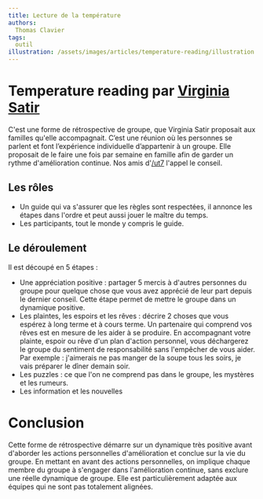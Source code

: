 ```yaml
---
title: Lecture de la température
authors:
  Thomas Clavier
tags:
  outil
illustration: /assets/images/articles/temperature-reading/illustration.jpg
---
```


# Temperature reading par [Virginia Satir](ttps://fr.wikipedia.org/wiki/Virginia_Satir)

C'est une forme de rétrospective de groupe, que Virginia Satir proposait aux familles qu'elle accompagnait. C’est une réunion où les personnes se parlent et font l’expérience individuelle d’appartenir à un groupe. 
Elle proposait de le faire une fois par semaine en famille afin de garder un rythme d'amélioration continue.
Nos amis d'[/ut7](http://ut7.fr/posts/blog/2015/11/18/annimer-vos-retrospectives-avec-le-conseil.html) l'appel le conseil. 

## Les rôles
* Un guide qui va s'assurer que les règles sont respectées, il annonce les étapes dans l'ordre et peut aussi jouer le maître du temps.
* Les participants, tout le monde y compris le guide.


## Le déroulement

Il est découpé en 5 étapes :

* Une appréciation positive : partager 5 mercis à d'autres personnes du groupe pour quelque chose que vous avez apprécié de leur part depuis le dernier conseil. Cette étape permet de mettre le groupe dans un dynamique positive.
* Les plaintes, les espoirs et les rêves : décrire 2 choses que vous espérez à long terme et à cours terme. Un partenaire qui comprend vos rêves est en mesure de les aider à se produire. En accompagnant votre plainte, espoir ou rêve d'un plan d'action personnel, vous déchargerez le groupe du sentiment de responsabilité sans l'empêcher de vous aider. Par exemple : j'aimerais ne pas manger de la soupe tous les soirs, je vais préparer le dîner demain soir.
* Les puzzles : ce que l'on ne comprend pas dans le groupe, les mystères et les rumeurs.
* Les information et les nouvelles

# Conclusion

Cette forme de rétrospective démarre sur un dynamique très positive avant d'aborder les actions personnelles d'amélioration et conclue sur la vie du groupe. En mettant en avant des actions personnelles, on implique chaque membre du groupe à s'engager dans l'amélioration continue, sans exclure une réelle dynamique de groupe. Elle est particulièrement adaptée aux équipes qui ne sont pas totalement alignées.
